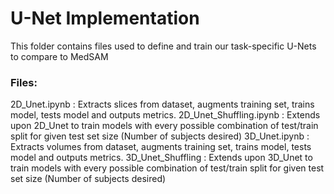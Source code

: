 # U-Net Implementation
This folder contains files used to define and train our task-specific U-Nets to compare to MedSAM

### Files:
2D_Unet.ipynb : Extracts slices from dataset, augments training set, trains model, tests model and outputs metrics.
2D_Unet_Shuffling.ipynb : Extends upon 2D_Unet to train models with every possible combination of test/train split for given test set size (Number of subjects desired)
3D_Unet.ipynb : Extracts volumes from dataset, augments training set, trains model, tests model and outputs metrics.
3D_Unet_Shuffling : Extends upon 3D_Unet to train models with every possible combination of test/train split for given test set size (Number of subjects desired)
